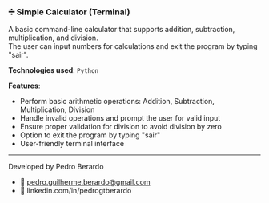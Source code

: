 ### ➗ Simple Calculator (Terminal)
A basic command-line calculator that supports addition, subtraction, multiplication, and division.  
The user can input numbers for calculations and exit the program by typing "sair".

**Technologies used**: `Python`

**Features**:
- Perform basic arithmetic operations: Addition, Subtraction, Multiplication, Division
- Handle invalid operations and prompt the user for valid input
- Ensure proper validation for division to avoid division by zero
- Option to exit the program by typing "sair"
- User-friendly terminal interface

---
Developed by Pedro Berardo
- 📧 pedro.guilherme.berardo@gmail.com
- 🔗 linkedin.com/in/pedrogtberardo
